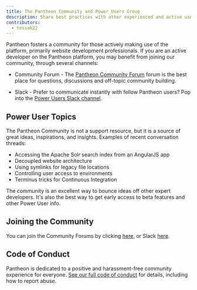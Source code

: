 ```yaml
---
title: The Pantheon Community and Power Users Group
description: Share best practices with other experienced and active users of Pantheon's platform.
contributors:
  - tessak22
---
```

Pantheon fosters a community for those actively making use of the platform, primarily website development professionals. If you are an active developer on the Pantheon platform, you may benefit from joining our community, through several channels:

 - Community Forum - The [Pantheon Community Forum](https://discuss.pantheon.io/) forum is the best place for questions, discussions and off-topic community building.

 - Slack - Prefer to communicate instantly with fellow Pantheon users? Pop into the [Power Users Slack channel](https://slackin.pantheon.io/).

## Power User Topics

The Pantheon Community is not a support resource, but it is a source of great ideas, inspirations, and insights. Examples of recent conversation threads:

- Accessing the Apache Solr search index from an AngularJS app
- Decoupled website architecture
- Using symlinks for legacy file locations
- Controlling user access to environments
- Terminus tricks for Continuous Integration

The community is an excellent way to bounce ideas off other expert developers. It's also the best way to get early access to beta features and other Power User info.

## Joining the Community

You can join the Community Forums by clicking [here](https://discuss.pantheon.io/), or Slack [here](https://slackin.pantheon.io/).

## Code of Conduct

Pantheon is dedicated to a positive and harassment-free community experience for everyone. [See our full code of conduct](/docs/code-of-conduct/) for details, including how to report abuse.
